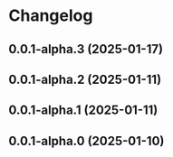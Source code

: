 # Changelog

## 0.0.1-alpha.3 (2025-01-17)

## 0.0.1-alpha.2 (2025-01-11)

## 0.0.1-alpha.1 (2025-01-11)

## 0.0.1-alpha.0 (2025-01-10)
